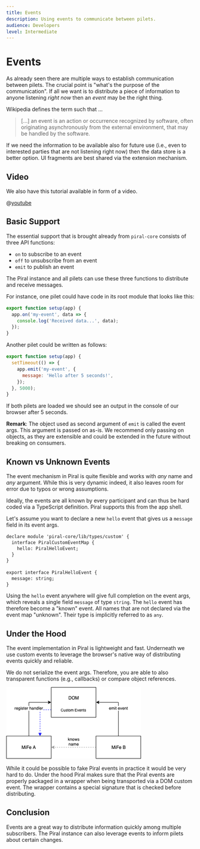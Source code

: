```yaml
---
title: Events
description: Using events to communicate between pilets.
audience: Developers
level: Intermediate
---
```


# Events

As already seen there are multiple ways to establish communication between pilets. The crucial point is "what's the purpose of the communication". If all we want is to distribute a piece of information to anyone listening *right now* then an *event* may be the right thing.

Wikipedia defines the term such that ...

> [...] an event is an action or occurrence recognized by software, often originating asynchronously from the external environment, that may be handled by the software.

If we need the information to be available also for future use (i.e., even to interested parties that are not listening right now) then the data store is a better option. UI fragments are best shared via the extension mechanism.

## Video

We also have this tutorial available in form of a video.

@[youtube](http://youtu.be/dQw4w9WgXcQ)

## Basic Support

The essential support that is brought already from `piral-core` consists of three API functions:

- `on` to subscribe to an event
- `off` to unsubscribe from an event
- `emit` to publish an event

The Piral instance and all pilets can use these three functions to distribute and receive messages.

For instance, one pilet could have code in its root module that looks like this:

```js
export function setup(app) {
  app.on('my-event', data => {
    console.log('Received data...', data);
  });
}
```

Another pilet could be written as follows:

```js
export function setup(app) {
  setTimeout(() => {
    app.emit('my-event', {
      message: 'Hello after 5 seconds!',
    });
  }, 5000);
}
```

If both pilets are loaded we should see an output in the console of our browser after 5 seconds.

**Remark**: The object used as second argument of `emit` is called the event args. This argument is passed on as-is. We recommend only passing on objects, as they are extensible and could be extended in the future without breaking on consumers.

## Known vs Unknown Events

The event mechanism in Piral is quite flexible and works with *any* name and *any* argument. While this is very dynamic indeed, it also leaves room for error due to typos or wrong assumptions.

Ideally, the events are all known by every participant and can thus be hard coded via a TypeScript definition. Piral supports this from the app shell.

Let's assume you want to declare a new `hello` event that gives us a `message` field in its event args.

```tsx
declare module 'piral-core/lib/types/custom' {
  interface PiralCustomEventMap {
    hello: PiralHelloEvent;
  }
}

export interface PiralHelloEvent {
  message: string;
}
```

Using the `hello` event anywhere will give full completion on the event args, which reveals a single field `message` of type `string`. The `hello` event has therefore become a "known" event. All names that are not declared via the event map "unknown". Their type is implicitly referred to as `any`.

## Under the Hood

The event implementation in Piral is lightweight and fast. Underneath we use custom events to leverage the browser's native way of distributing events quickly and reliable.

We do not serialize the event args. Therefore, you are able to also transparent functions (e.g., callbacks) or compare object references.

![DOM Custom Events](../diagrams/custom-events.png)

While it could be possible to fake Piral events in practice it would be very hard to do. Under the hood Piral makes sure that the Piral events are properly packaged in a wrapper when being transported via a DOM custom event. The wrapper contains a special signature that is checked before distributing.

## Conclusion

Events are a great way to distribute information quickly among multiple subscribers. The Piral instance can also leverage events to inform pilets about certain changes.
